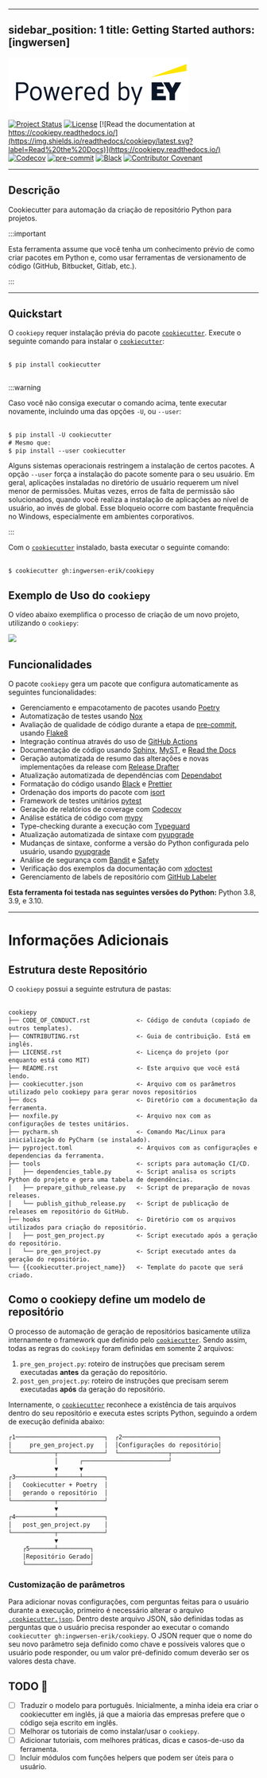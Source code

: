 ***

sidebar_position: 1
title: Getting Started
authors: [ingwersen]
---------------------

![](../../docs/_static/EY_logo_5.gif)

[![Project Status](https://badgen.net/badge/status/alpha/d8624d)](https://badgen.net/badge/status/alpha/d8624d)
[![License](https://img.shields.io/github/license/ingwersen-erik/cookiepy)](https://opensource.org/licenses/MIT)
[![Read the documentation at https://cookiepy.readthedocs.io/](https://img.shields.io/readthedocs/cookiepy/latest.svg?label=Read%20the%20Docs)](https://cookiepy.readthedocs.io/)
[![Codecov](https://codecov.io/gh/ingwersen-erik/cookiepy-instance/branch/main/graph/badge.svg)](https://codecov.io/gh/ingwersen-erik/cookiepy-instance)
[![pre-commit](https://img.shields.io/badge/pre--commit-enabled-brightgreen?logo=pre-commit\&logoColor=white)](https://github.com/pre-commit/pre-commit)
[![Black](https://img.shields.io/badge/code%20style-black-000000.svg)](https://github.com/psf/black)
[![Contributor Covenant](https://img.shields.io/badge/Contributor%20Covenant-2.1-4baaaa.svg)](https://github.com/ingwersen-erik/cookiepy/blob/main/CODE_OF_CONDUCT.rst)

***

## Descrição

Cookiecutter para automação da criação de repositório Python para projetos.

:::important

Esta ferramenta assume que você tenha um conhecimento prévio de como criar
pacotes em Python e, como usar ferramentas de versionamento de código
(GitHub, Bitbucket, Gitlab, etc.).

:::

***

## Quickstart

O `cookiepy` requer instalação prévia do pacote [`cookiecutter`](https://cookiecutter.readthedocs.io/en/latest/).
Execute o seguinte comando para instalar o [`cookiecutter`](https://cookiecutter.readthedocs.io/en/latest/):

```console

$ pip install cookiecutter
    
```

:::warning

Caso você não consiga executar o comando acima,
tente executar novamente, incluindo uma das opções `-U`, ou `--user`:

```console

$ pip install -U cookiecutter
# Mesmo que:
$ pip install --user cookiecutter

```

Alguns sistemas operacionais restringem a instalação de certos pacotes.
A opção `--user` força a instalação do pacote somente para o seu usuário.
Em geral, aplicações instaladas no diretório de usuário requerem
um nível menor de permissões. Muitas vezes, erros de falta de permissão são
solucionados, quando você realiza a instalação de aplicações ao nível de usuário,
ao invés de global. Esse bloqueio ocorre com bastante frequência no Windows,
especialmente em ambientes corporativos.

:::

Com o [`cookiecutter`](https://cookiecutter.readthedocs.io/en/latest/) instalado,
basta executar o seguinte comando:

```console

$ cookiecutter gh:ingwersen-erik/cookiepy

```

## Exemplo de Uso do `cookiepy`

O vídeo abaixo exemplifica o processo de criação de um novo projeto, utilizando o `cookiepy`:

![](../../docs/_static/demo-acelerador-dda.gif)

## Funcionalidades

O pacote `cookiepy` gera um pacote que configura automaticamente as seguintes funcionalidades:

*   Gerenciamento e empacotamento de pacotes usando [Poetry](https://python-poetry.org/)
*   Automatização de testes usando [Nox](https://nox.thea.codes/)
*   Avaliação de qualidade de código durante a etapa de
    [pre-commit](https://pre-commit.com/), usando
    [Flake8](http://flake8.pycqa.org)
*   Integração contínua através do uso de [GitHub Actions](https://github.com/features/actions)
*   Documentação de código usando [Sphinx](http://www.sphinx-doc.org/),
    [MyST](https://myst-parser.readthedocs.io/), e [Read the Docs](https://readthedocs.org/)
*   Geração automatizada de resumo das alterações e novas implementações
    da release com [Release Drafter](https://github.com/release-drafter/release-drafter)
*   Atualização automatizada de dependências com [Dependabot](https://dependabot.com/)
*   Formatação do código usando [Black](https://github.com/psf/black) e [Prettier](https://prettier.io/)
*   Ordenação dos imports do pacote com [isort](https://pycqa.github.io/isort/)
*   Framework de testes unitários [pytest](https://docs.pytest.org/en/latest/)
*   Geração de relatórios de coverage com [Codecov](https://codecov.io/)
*   Análise estática de código com [mypy](http://mypy-lang.org/)
*   Type-checking durante a execução com [Typeguard](https://github.com/agronholm/typeguard)
*   Atualização automatizada de sintaxe com [pyupgrade](https://github.com/asottile/pyupgrade)
*   Mudanças de sintaxe, conforme a versão do Python configurada pelo usuário, usando [pyupgrade](https://github.com/asottile/pyupgrade)
*   Análise de segurança com [Bandit](https://github.com/PyCQA/bandit) e [Safety](https://github.com/pyupio/safety)
*   Verificação dos exemplos da documentação com [xdoctest](https://github.com/Erotemic/xdoctest)
*   Gerenciamento de labels de repositório com [GitHub Labeler](https://github.com/marketplace/actions/github-labeler)

**Esta ferramenta foi testada nas seguintes versões do Python:** Python 3.8, 3.9, e 3.10.

***

# Informações Adicionais

## Estrutura deste Repositório

O `cookiepy` possui a seguinte estrutura de pastas:

```

cookiepy
├── CODE_OF_CONDUCT.rst             <- Código de conduta (copiado de outros templates).
├── CONTRIBUTING.rst                <- Guia de contribuição. Está em inglês.
├── LICENSE.rst                     <- Licença do projeto (por enquanto está como MIT)
├── README.rst                      <- Este arquivo que você está lendo.
├── cookiecutter.json               <- Arquivo com os parâmetros utilizado pelo cookiepy para gerar novos repositórios
├── docs                            <- Diretório com a documentação da ferramenta.
├── noxfile.py                      <- Arquivo nox com as configurações de testes unitários.
├── pycharm.sh                      <- Comando Mac/Linux para inicialização do PyCharm (se instalado).
├── pyproject.toml                  <- Arquivos com as configurações e dependencias da ferramenta.
├── tools                           <- scripts para automação CI/CD.
│   ├── dependencies_table.py       <- Script analisa os scripts Python do projeto e gera uma tabela de dependências.
│   ├── prepare_github_release.py   <- Script de preparação de novas releases.
│   └── publish_github_release.py   <- Script de publicação de releases em repositório do GitHub.
├── hooks                           <- Diretório com os arquivos utilizados para criação do repositório.
│   ├── post_gen_project.py         <- Script executado após a geração do repositório.
│   └── pre_gen_project.py          <- Script executado antes da geração do repositório.
└── {{cookiecutter.project_name}}   <- Template do pacote que será criado.

```

## Como o cookiepy define um modelo de repositório

O processo de automação de geração de repositórios basicamente utiliza internamente
o framework que definido pelo [`cookiecutter`](https://cookiecutter.readthedocs.io/en/latest/).
Sendo assim, todas as regras do `cookiepy` foram definidas em somente 2 arquivos:

1.  `pre_gen_project.py`: roteiro de instruções que precisam serem executadas **antes** da geração do repositório.
2.  `post_gen_project.py`: roteiro de instruções que precisam serem executadas **após** da geração do repositório.

Internamente, o [`cookiecutter`](https://cookiecutter.readthedocs.io/en/latest/)
reconhece a existência de tais arquivos dentro do seu repositório e executa estes
scripts Python, seguindo a ordem de execução definida abaixo:

    ┌1─────────────────────────┐  ┌2───────────────────────────┐
    │     pre_gen_project.py   │  │Configurações do repositório│
    └────────────┬─────────────┘  └──────────────┬─────────────┘
                 │      ┌────────────────────────┘
                 ▼      ▼
    ┌3───────────┴──────┴──────┐
    │   Cookiecutter + Poetry  │
    │   gerando o repositório  │
    └────────────┬─────────────┘
                 ▼     
    ┌4───────────┴─────────────┐
    │   post_gen_project.py    │
    └────────────┬─────────────┘
                 ▼
        ┌5───────┴─────────┐
        │Repositório Gerado│
        └──────────────────┘

### Customização de parâmetros

Para adicionar novas configurações, com perguntas feitas para o usuário
durante a execução, primeiro é necessário alterar o arquivo
[`.cookiecutter.json`](../../cookiecutter.json). Dentro deste arquivo JSON, são
definidas todas as perguntas que o usuário precisa responder ao executar o comando
`cookiecutter gh:ingwersen-erik/cookiepy`.
O JSON requer que o nome do seu novo parâmetro seja definido como chave
e possíveis valores que o usuário pode responder, ou um valor pré-definido comum
deverão ser os valores desta chave.

## TODO :construction:

*   [ ] Traduzir o modelo para português.
    Inicialmente, a minha ideia era criar o cookiecutter em inglês,
    já que a maioria das empresas prefere que o código seja escrito em inglês.
*   [ ] Melhorar os tutoriais de como instalar/usar o `cookiepy`.
*   [ ] Adicionar tutoriais, com melhores práticas, dicas e casos-de-uso da ferramenta.
*   [ ] Incluir módulos com funções helpers que podem ser úteis para o usuário.
